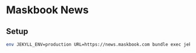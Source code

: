Maskbook News
=====

## Setup

```bash
env JEKYLL_ENV=production URL=https://news.maskbook.com bundle exec jekyll server
```
